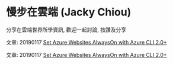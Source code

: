 # 慢步在雲端 (Jacky Chiou)
分享在雲端世界所學資訊, 歡迎一起討論, 按讚及分享

文章: 20190117 [Set Azure Websites AlwaysOn with Azure CLI 2.0+](https://github.com/JackyChiou/jackychiou.github.io/issues/1)

文章: 20190117 <a href="https://github.com/JackyChiou/jackychiou.github.io/issues/1" target="_blank">Set Azure Websites AlwaysOn with Azure CLI 2.0+</a>
